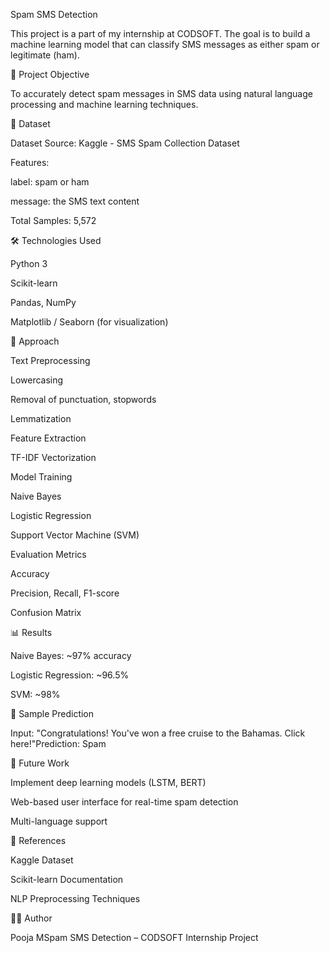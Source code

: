 Spam SMS Detection

This project is a part of my internship at CODSOFT. The goal is to build a machine learning model that can classify SMS messages as either spam or legitimate (ham).

🚀 Project Objective

To accurately detect spam messages in SMS data using natural language processing and machine learning techniques.

📁 Dataset

Dataset Source: Kaggle - SMS Spam Collection Dataset

Features:

label: spam or ham

message: the SMS text content

Total Samples: 5,572

🛠️ Technologies Used

Python 3

Scikit-learn

Pandas, NumPy

Matplotlib / Seaborn (for visualization)

🧠 Approach

Text Preprocessing

Lowercasing

Removal of punctuation, stopwords

Lemmatization

Feature Extraction

TF-IDF Vectorization

Model Training

Naive Bayes

Logistic Regression

Support Vector Machine (SVM)

Evaluation Metrics

Accuracy

Precision, Recall, F1-score

Confusion Matrix

📊 Results

Naive Bayes: ~97% accuracy

Logistic Regression: ~96.5%

SVM: ~98%

💌 Sample Prediction

Input: "Congratulations! You've won a free cruise to the Bahamas. Click here!"Prediction: Spam

🎯 Future Work

Implement deep learning models (LSTM, BERT)

Web-based user interface for real-time spam detection

Multi-language support

📑 References

Kaggle Dataset

Scikit-learn Documentation

NLP Preprocessing Techniques

👩‍💼 Author

Pooja MSpam SMS Detection – CODSOFT Internship Project

